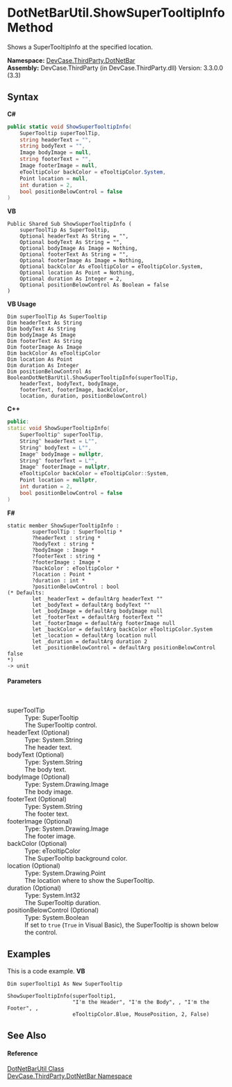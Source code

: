 # DotNetBarUtil.ShowSuperTooltipInfo Method 
 

Shows a SuperTooltipInfo at the specified location.

**Namespace:**&nbsp;<a href="N_DevCase_ThirdParty_DotNetBar">DevCase.ThirdParty.DotNetBar</a><br />**Assembly:**&nbsp;DevCase.ThirdParty (in DevCase.ThirdParty.dll) Version: 3.3.0.0 (3.3)

## Syntax

**C#**<br />
``` C#
public static void ShowSuperTooltipInfo(
	SuperTooltip superToolTip,
	string headerText = "",
	string bodyText = "",
	Image bodyImage = null,
	string footerText = "",
	Image footerImage = null,
	eTooltipColor backColor = eTooltipColor.System,
	Point location = null,
	int duration = 2,
	bool positionBelowControl = false
)
```

**VB**<br />
``` VB
Public Shared Sub ShowSuperTooltipInfo ( 
	superToolTip As SuperTooltip,
	Optional headerText As String = "",
	Optional bodyText As String = "",
	Optional bodyImage As Image = Nothing,
	Optional footerText As String = "",
	Optional footerImage As Image = Nothing,
	Optional backColor As eTooltipColor = eTooltipColor.System,
	Optional location As Point = Nothing,
	Optional duration As Integer = 2,
	Optional positionBelowControl As Boolean = false
)
```

**VB Usage**<br />
``` VB Usage
Dim superToolTip As SuperTooltip
Dim headerText As String
Dim bodyText As String
Dim bodyImage As Image
Dim footerText As String
Dim footerImage As Image
Dim backColor As eTooltipColor
Dim location As Point
Dim duration As Integer
Dim positionBelowControl As BooleanDotNetBarUtil.ShowSuperTooltipInfo(superToolTip, 
	headerText, bodyText, bodyImage, 
	footerText, footerImage, backColor, 
	location, duration, positionBelowControl)
```

**C++**<br />
``` C++
public:
static void ShowSuperTooltipInfo(
	SuperTooltip^ superToolTip, 
	String^ headerText = L"", 
	String^ bodyText = L"", 
	Image^ bodyImage = nullptr, 
	String^ footerText = L"", 
	Image^ footerImage = nullptr, 
	eTooltipColor backColor = eTooltipColor::System, 
	Point location = nullptr, 
	int duration = 2, 
	bool positionBelowControl = false
)
```

**F#**<br />
``` F#
static member ShowSuperTooltipInfo : 
        superToolTip : SuperTooltip * 
        ?headerText : string * 
        ?bodyText : string * 
        ?bodyImage : Image * 
        ?footerText : string * 
        ?footerImage : Image * 
        ?backColor : eTooltipColor * 
        ?location : Point * 
        ?duration : int * 
        ?positionBelowControl : bool 
(* Defaults:
        let _headerText = defaultArg headerText ""
        let _bodyText = defaultArg bodyText ""
        let _bodyImage = defaultArg bodyImage null
        let _footerText = defaultArg footerText ""
        let _footerImage = defaultArg footerImage null
        let _backColor = defaultArg backColor eTooltipColor.System
        let _location = defaultArg location null
        let _duration = defaultArg duration 2
        let _positionBelowControl = defaultArg positionBelowControl false
*)
-> unit 

```


#### Parameters
&nbsp;<dl><dt>superToolTip</dt><dd>Type: SuperTooltip<br />The SuperTooltip control.</dd><dt>headerText (Optional)</dt><dd>Type: System.String<br />The header text.</dd><dt>bodyText (Optional)</dt><dd>Type: System.String<br />The body text.</dd><dt>bodyImage (Optional)</dt><dd>Type: System.Drawing.Image<br />The body image.</dd><dt>footerText (Optional)</dt><dd>Type: System.String<br />The footer text.</dd><dt>footerImage (Optional)</dt><dd>Type: System.Drawing.Image<br />The footer image.</dd><dt>backColor (Optional)</dt><dd>Type: eTooltipColor<br />The SuperTooltip background color.</dd><dt>location (Optional)</dt><dd>Type: System.Drawing.Point<br />The location where to show the SuperTooltip.</dd><dt>duration (Optional)</dt><dd>Type: System.Int32<br />The SuperTooltip duration.</dd><dt>positionBelowControl (Optional)</dt><dd>Type: System.Boolean<br />If set to `true` (`True` in Visual Basic), the SuperTooltip is shown below the control.</dd></dl>

## Examples
This is a code example. 
**VB**<br />
``` VB
Dim superTooltip1 As New SuperTooltip

ShowSuperTooltipInfo(superTooltip1,
                     "I'm the Header", "I'm the Body", , "I'm the Footer", ,
                     eTooltipColor.Blue, MousePosition, 2, False)
```


## See Also


#### Reference
<a href="T_DevCase_ThirdParty_DotNetBar_DotNetBarUtil">DotNetBarUtil Class</a><br /><a href="N_DevCase_ThirdParty_DotNetBar">DevCase.ThirdParty.DotNetBar Namespace</a><br />